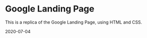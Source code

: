 # Google Landing Page

This is a replica of the Google Landing Page, using HTML and CSS.

2020-07-04
